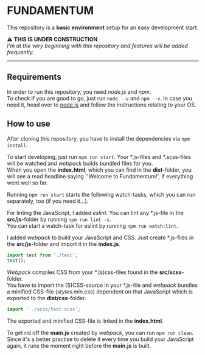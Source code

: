 # FUNDAMENTUM

This repository is a **basic environment** setup for an easy development start. <br />

:warning: **THIS IS UNDER CONSTRUCTION** <br />
_I'm at the very beginning with this repository and features will be added frequently._

----

## Requirements

In order to run this repository, you need _node.js_ and _npm_. <br />
To check if you are good to go, just run `node --v` and `npm --v`. In case you need it, head over to [node.js](https://nodejs.org/en/) and follow the instructions relating to your OS.

## How to use

After cloning this repository, you have to install the dependencies via `npm install`.

To start developing, just run `npm run start`. Your *.js-files and *.scss-files will be watched and _webpack_ builds bundled files for you. <br />
When you open the **index.html**, which you can find in the **dist**-folder, you will see a read headline saying ''Welcome to Fundamentum!', if everything went well so far.

Running `npm run start` starts the following watch-tasks, which you can run separately, too (if you need it...).

For linting the JavaScript, I added _eslint_. You can lint any *.js-file in the **src/js**-folder by running `npm run lint -s`. <br />
You can start a watch-task for eslint by running `npm run watch:lint`.

I added _webpack_ to build your JavaScript and CSS. Just create *.js-files in the **src/js**-folder and import it in the **index.js**. <br />

``` javascript
import test from './test';
test();
```

_Webpack_ compiles CSS from your *.(s)css-files found in the **src/scss**-folder. <br />
You have to import the (S)CSS-source in your *.js-file and _webpack_ bundles a minified CSS-file (_styles.min.css_) dependent on that JavaScript which is exported to the **dist/css**-folder.

``` javascript
import '../scss/test.scss';
```

The exported and minified CSS-file is linked in the **index.html**.

To get rid off the **main.js** created by _webpack_, you can run `npm run clean`. Since it's a better practise to delete it every time you build your JavaScript again, it runs the moment right before the **main.js** is built.
